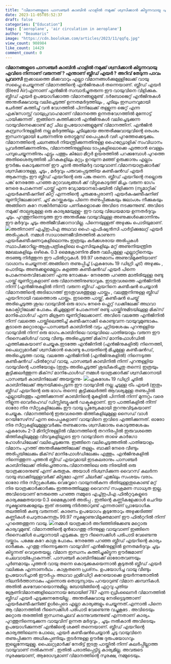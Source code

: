 ```yaml
---
title: "വിമാനങ്ങളുടെ പാസഞ്ചർ കാബിൻ ഹാളിൽ നമുക്ക് ശ്വസിക്കാൻ കിട്ടുന്നവായു എവിടെ നിന്നാണ് വരുന്നത് ? എന്താണ് ബ്ലീഡ് എയർ ?"
date: 2023-11-05T05:52:37
draft: false
categories: ["Education"]
tags: ['aeroplane', 'air circulation in aeroplane']
author: "Beaumaris"
image: "https://cdn.boolokam.com/articles/2023/11/qqfq.jpg"
view_count: 908984
like_count: 14429
comment_count: 0
---
```


**വിമാനങ്ങളുടെ പാസഞ്ചർ കാബിൻ ഹാളിൽ നമുക്ക് ശ്വസിക്കാൻ കിട്ടുന്നവായു എവിടെ നിന്നാണ് വരുന്നത് ? എന്താണ് ബ്ലീഡ് എയർ ?** **അറിവ് തേടുന്ന പാവം പ്രവാസി** ഇക്കാലത്തെ മിക്കവാറും എല്ലാ വിമാനങ്ങൾക്കുമുള്ളിലേക്ക് വായു സപ്ലൈ ചെയ്യുന്നത് വിമാനത്തിന്റെ എൻജിനുകൾ തന്നെയാണ്. ബ്ലീഡ് എയർ (Bleed Air)എന്നാണ് എൻജിൻ സമ്പാദിച്ചുതരുന്ന ഈ വായുവിനെ വിളിക്കുക. ബ്ലീഡ് എയർ ഉപയോഗിക്കാത്ത വിമാനങ്ങളുമുണ്ട് .ടർബോജെറ്റ് എൻജിനുകൾ അന്തരീക്ഷവായു വലിച്ചെടുത്ത് ഉന്നതമർദ്ദത്തിലും , ചൂടിലും ഇന്ധനവുമായി ചേർത്ത് കത്തിച്ച് വൻ വേഗത്തിൽ പിന്നിലേക്ക് തള്ളുന്ന ജെറ്റ് എന്ന എക്‌സോസ്റ്റ് വായുപ്രവാഹമാണ് വിമാനത്തെ ഉന്നതവേഗത്തിൽ മുന്നോട്ട് പായിക്കുന്നത് . ഇങ്ങിനെ കത്തിക്കാൻ എൻജിനുകൾ വലിച്ചെടുക്കുന്ന വായുവിനെക്കൊണ്ട് മറ്റ് ചില ഉപയോഗങ്ങളുമുണ്ട് വിമാനത്തിന്. എൻജിൻ കമ്പ്രസറിനുള്ളിൽ നല്ല മർദ്ദത്തിലും ചൂടിലുമായ അന്തരീക്ഷവായുവിന്റെ ഒരംശം ഇന്ധനവുമായി ചേരുന്നതിനു തൊട്ടുമുമ്പ് പൈപ്പുകൾ വഴി പുറത്തേക്കെടുക്കും. വിമാനത്തിന്റെ ചലനങ്ങൾ നിയന്ത്രിക്കുന്നതിനുള്ള ഹൈഡ്രോളിക് സംവിധാനം പ്രവർത്തിക്കുന്നതിനും, വിമാനത്തിനുള്ളിലെ ടാപ്പുകളിലൊക്കെ എത്താൻ വെള്ളം പമ്പുചെയ്യുന്നതിനും എട്ടും പത്തും കിലോ മീറ്റർ ഉയരത്തിൽ പറക്കുമ്പോൾ പുറത്തെ അതിശൈത്യത്തിൽ ചിറകുകളിലും മറ്റും ഉറയുന്ന മഞ്ഞ് ഉരുക്കാനും എല്ലാം ഊർജം കൊടുക്കുന്നത് ഈ ചൂടൻ അതിമർദ്ദ വായുവാണ്.വിമാനയാത്രക്കാർക്ക് ശ്വസിക്കാനുള്ള, ചൂടും , മർദ്ദവും പരുവപ്പെടുത്തിയ കണ്ടീഷൻഡ് എയർ ആകുന്നതും ഈ ബ്ലീഡ് എയറിന്റെ ഒരു പങ്കു തന്നെ. ബ്ലീഡ് എയറിന്റെ നല്ലൊരു പങ്ക് നേരത്തേ പറഞ്ഞ മറ്റാവശ്യങ്ങൾ ക്ക് വിട്ടുകൊടുത്ത് മിച്ചം വരുന്ന ഭാഗം നേരെ പോകുന്നത് പായ്ക്ക് എന്ന വ്യോമയാനഭാഷയിൽ വിളിക്കുന്ന (ന്യൂമാറ്റിക് എയർകണ്ടീഷനിങ് കിറ്റ് എന്നതിന്റെ ചുരുക്കപ്പേരാണ്) എയർകഷണ്ടീഷനിങ് യൂണിറ്റിലേക്കാണ്. ചൂട് കുറയ്ക്കുകയും പിന്നെ തണുപ്പിക്കുകയും ജലാംശം നീക്കുകയും അങ്ങിനെ കുറേ സങ്കീർണമായ പണികളൊക്കെ അവിടെ നടക്കുന്നുണ്ട്. അവിടെ നമുക്ക് താല്പര്യമുള്ള ഒരു കാര്യമേയുള്ളു- ഈ വായു വിധേയമായ ഉന്നതർദ്ദവും ചൂടും. പുറത്തുനിന്നെടുത്ത ഈ അന്തരീക്ഷ വായുവിലുള്ള അണുക്കൾക്കൊന്നിനും ഈ മർദ്ദവും ചൂടും അതിജീവിക്കാനാവില്ല. പിന്നെയുള്ളത് അഴുക്കും പൊടിയുമാണ്. ![](https://cdn.boolokam.com/articles/2023/11/ddqdqd.jpg)അതിനാണ് എച്ച്ഇപിഎ അഥവാ ഹൈ എഫിഷ്യൻസി പാർട്ടിക്കുലേറ്റ് എയർ അരിപ്പകൾ. നമ്മൾ സാധാരണജീവിതത്തിൽ കാണുന്ന എയർകണ്ടീഷണറുകളിലൊന്നും ഇത്രയും കർക്കശരായ അരിപ്പകൾ സ്ഥാപിക്കാറില്ല-ആശുപത്രികളിലെ ഐസിയുകളിലും മറ്റ് അണുനിയന്ത്രിത മേഖലകളിലും ഒഴികെ. 0.3 മൈക്രോണിനു മീതേ വലിപ്പമുള്ള എല്ലാറ്റിനെയും തടഞ്ഞു നിർത്തുന്ന ഈ ഫിൽറ്ററുകൾ. 99.97 ശതമാനം അണുവിമുക്തിയാണ് വാഗ്ദാനം ചെയ്യുന്നത്.അങ്ങിനെ തണുപ്പിച്ച് (ഏകദേശം 19 ഡിഗ്രി ചൂട്) അഴുക്കും , പൊടിയും അണുക്കളുമെല്ലാം കളഞ്ഞ കണ്ടീഷൻഡ് എയർ പിന്നെ പോകുന്നതെവിടേക്കാണ് എന്നു നോക്കുക- നേരത്തേ പറഞ്ഞ മാതിരിയുള്ള രണ്ടു പായ്ക്ക് യൂണിറ്റുകളാണ് ഒരു വിമാനത്തിനുണ്ടാവുക. ഇടതുവശത്തെ എൻജിനിൽ നിന്ന് (എൻജിനുകളിൽ നിന്ന്) വരുന്ന ബ്ലീഡ് എയറിനെ കണ്ടീഷൻ ചെയ്യാൻ വിമാനത്തിന്റെ അടിഭാഗത്ത് ഇടതുവശത്തുള്ള പായ്ക്കും , വലത്തുനിന്നുള്ള ബ്ലീഡ് എയറിനായി വലത്തൊരു പായ്ക്കും. ഇടത്തെ പായ്ക്ക്, കണ്ടീഷൻ ചെയ്ത് അരിച്ചെടുത്ത ശുദ്ധ വായുവിൽ ഒരു ഭാഗം നേരെ ഫ്ലെറ്റ് ഡക്കിലേക്ക് അഥവാ കോക്പിറ്റിലേക്ക് പോകും. മിച്ചമുള്ളത് പോകുന്നത് രണ്ടു പായ്ക്കിനുമിടയിലുള്ള മിക്‌സ് മാനിഫോൾഡ് എന്ന മിശ്രണ യൂണിറ്റിലേക്കാണ്. അവിടെ വലത്തേ എൻജിനിൽ നിന്ന് വലത്തെ പായ്ക്കിലെത്തിച്ച് കണ്ടീഷനാക്കി കൊണ്ടുവന്ന വായുവുമുണ്ടാകും. കൂടാതെ മറ്റൊരാളും-പാസഞ്ചർ കാബിനിൽ വട്ടം ചുറ്റിയശേഷം പുറന്തള്ളിയ വായുവിൽ നിന്ന് ഒരു ഭാഗം.കാബിനിലെ വായുവിലെ പാതിയോളം വരുന്ന ഈ റീസൈക്കിൾഡ് വായു വീണ്ടും അരിച്ചെടുത്ത് മിക്‌സ് മാനിഫോൾഡിൽ എത്തിക്കുകയാണ് ചെയ്യുക.ഇടത്തേ എൻജിനിൽ (എൻജിനുകളിൽ) നിന്നെത്തി, പൈലറ്റുമാർക്ക് ശ്വസിക്കാൻ കൊണ്ടു പോയതിന്റെ മിച്ചമുള്ള കണ്ടീഷൻഡ്, അരിച്ചെടുത്ത വായു, വലത്തേ എൻജിനിൽ (എൻജിനുകളിൽ) നിന്നെടുത്ത കണ്ടീഷൻഡ് ഫിൽറ്റേഡ് വായു, പാസഞ്ചർ കാബിനിൽ നിന്ന് പുറന്തള്ളിയ വായുവിന്റെ പാതിയോളം (ഇതും അരിച്ചെടുത്ത് ശുദ്ധീകരിച്ചതു തന്നെ) ഇത്രയും കൂട്ടിക്കലർത്തുന്ന മിക്‌സ് മാനിഫോൾഡ് നമ്മൾ യാത്രക്കാർക്ക് ശ്വസിക്കാനായി പാസഞ്ചർ കാബിനിലേക്ക് അയയ്ക്കുന്നു- ![](https://cdn.boolokam.com/articles/2023/11/dddddd.webp)ഏകദേശം 19 ഡിഗ്രി ചൂടിൽ കാബിനിലേക്ക് ആനയിക്കപ്പെടുന്ന ഈ വായുവിൽ നല്ല ചൂടുള്ള ട്രിം എയർ (ഇതും ബ്ലീഡ് എയറിന്റെ ഒരു ഭാഗം തന്നെ) കൂട്ടിക്കലർത്തി ആവശ്യമുള്ള തണുപ്പിൽ എല്ലായിടത്തും എത്തിക്കുന്നത് കാബിനിന്റെ മുകളിൽ പിന്നിൽ നിന്ന് മുന്നറ്റം വരെ നീളുന്ന ഓവർഹെഡ് ഡിസ്റ്റ്രിബ്യൂഷൻ ഡക്ടുകളാണ്. ഈ പാത്തികളിൽ നി്ന്ന് ഓരോ നിര സീറ്റുകളിലേക്കും ഈ വായു പ്രത്യേകമായി തുറന്നുവിടുകയാണ് ചെയ്യുക. വിമാനത്തിന്റെ ഇരുവശത്തെ ഭിത്തികളിലുമുള്ള സൈഡ് വാൾ റെയിസേഴ്‌സ് എന്ന പൈപ്പുകളാണ് വായുവിനെ ഇവിടെ എത്തിക്കുന്നത്. ഓരോ നിര സീറ്റുകളിലുമുള്ളവർക്കും തണുക്കാനും ശ്വസിക്കാനും കൊടുത്തശേഷം ഏകദേശം 2-3 മിനിറ്റിനുള്ളിൽ വിമാനത്തിന്റെ തറനിരപ്പിൽ ഇരുവശത്തെ ഭിത്തികളിലുമുള്ള വിടവുകളിലൂുടെ ഈ വായുവിനെ താഴെ കാർഗോ ഹോൾഡിലേക്ക് വലിച്ചെടുക്കുന്നു. ഇങ്ങിനെ വലിച്ചെടുത്തതിൽ പാതിയോളം വിമാനം പുറത്ത് അന്തരീക്ഷത്തിലേക്ക് തള്ളും. ബാക്കി നേരെ വീണ്ടും അരിപ്പയിലേക്കും മിക്‌സ് മാനിഫോൾഡിലേക്കും എത്തും. എൻജിനുകളിൽ നിന്നെത്തുന്ന പുത്തൻ ബ്ലീഡ് എയറുമായി ഇടകലരാനും പാസഞ്ചർ കാബിനിലേക്ക് തിരിച്ചെത്താനും.വിമാനത്തിലെ ഒരു നിരയിൽ ഒരു യാത്രക്കാരനുണ്ട് എന്ന് കരുതുക. അയാൾ നിശ്വസിക്കുന്ന വൈറസ് കലർന്ന വായു ബാക്കിയുള്ളവർക്ക് കിട്ടുമോ എന്ന് ചിലർക്ക് എങ്കിലും സംശയം വരാം. ഓരോ നിര സീറ്റുകൾക്കും വെവ്വേറെ വായുനൽകുന്ന രീതിയുള്ളതുകൊണ്ട് മറ്റ് നിര യാത്രക്കാർക്കാർക്കും ഇത്തരത്തിലുള്ള വൈറസ് സംക്രമണ സാധ്യത ഇല്ല. അവിടെയാണ് നേരുത്തെ പറഞ്ഞ നമ്മുടെ എച്ച്ഇപിഎ ഫിൽറ്ററുകളുടെ കാര്യക്ഷമതയായ 0.3 മൈക്രോൺ അരിപ്പ . ഇതിന്റെ കണ്ണികളേക്കാൾ ചെറിയ സൂക്ഷ്മാണുക്കളേയും ഇത് തടഞ്ഞു നിർത്താറുണ്ട് എന്നതാണ് പ്രായോഗിക തലത്തിൽ കണ്ടു വരുന്നത്. കാരണം ഉപയോഗം കൂടുന്തോറും അഴുക്കടിഞ്ഞ് കണ്ണികൾ ചെറുതാകുന്നതും 99.97 സൂക്ഷ്മാണുവിമുക്തമാണ് ഈ ഫിൽറ്ററിൽ നിന്ന് പുറത്തെത്തുന്ന വായു. ![](https://cdn.boolokam.com/articles/2023/11/ffwfw.jpg)നമ്മൾ യാത്രക്കാർ അറിഞ്ഞിരിക്കേണ്ട മറ്റൊരു കാര്യവുമുണ്ട്. വിമാനത്തിന്റെ മുൻഭാഗത്തു നിന്നുള്ള വായുവാണ് ഇങ്ങിനെ റീസൈക്കിൾ ചെയ്യാനായി എടുക്കുക. ഈ റീസൈക്കിൾ പരിപാടി വേണ്ടെന്നു വയ്ക്കാം. പക്ഷേ കുറേ കാശു പോകും. നേരത്തേ പറഞ്ഞ ബ്ലീഡ് എയറിന്റെ കാര്യം ഓർക്കുക. പുറത്തു നിന്നെടുക്കുന്ന വായുവിന് എൻജിനുള്ളിൽ ഉന്നതമർദ്ദവും ചൂടും കിട്ടുന്നത് വെറുതെയല്ല. വിമാന ഇന്ധനം കത്തിച്ചുകിട്ടുന്ന ഊർജമാണ് ചെലവായിപ്പോകുന്നത്. പാസഞ്ചർ കാബിനിലേക്ക് ഓരോതവണയും പുർണമായും പുത്തൻ വായു തന്നെ കൊടുക്കുകയെന്നാൽ കൂടുതൽ ബ്ലീഡ് എയർ വലിക്കുക എന്നാണർഥം . കാശുതന്നെ പ്രശ്‌നം. ഉപയോഗിച്ച വായു വീണ്ടും ഉപയോഗിച്ചാൽ ഈർപ്പം അഥവാ ഹുമിഡിറ്റി കുറേയൊക്കെ ഉയർന്നതോതിൽ നിലനിർത്താനാകും എന്നൊരു തൊടുന്യായം പറയാറുണ്ട് വിമാന ക്കമ്പനികൾ. അതിൽ കഴമ്പേറെയൊന്നുമില്ല. ബോയിങ്ങിന്റെ ഏറ്റവു പുതിയ ശ്രേണിവിമാനങ്ങളിലൊന്നായ ബോയിങ് 787 എന്ന ഡ്രീംലൈനർ വിമാനത്തിൽ ബ്ലീഡ് എയർ എടുക്കുന്നതേയില്ല . അന്തരീക്ഷവായു നേരിട്ടെടുത്താണ് എയർകണ്ടീഷനിങ്ങ് ഉൾപ്പെടെ എല്ലാ കാര്യങ്ങളും ചെയ്യുന്നത്.എന്നാൽ പിന്നെ ആ വിമാനത്തിൽ റീസൈക്കിൾ പരിപാടി വേണ്ടെന്നു വച്ചുകൂടേ . അവിടെയും മറ്റൊരു തരത്തിൽ ഇന്ധനച്ചെലവ് കടന്നുവരുന്നുണ്ട് എന്നതാണ് കാര്യം. പുറത്തുനിന്നെടുക്കുന്ന വായുവിന് ഉന്നത മർദ്ദവും , ചൂടും നൽകാൻ അവിടെയും ഉപയോഗിക്കുന്നത് എൻജിന്റെ ശക്തി തന്നെയാണ്. ബ്ലീഡ് എയറിന്റെ കാര്യത്തിലെന്ന പോലെ, എയർ കണ്ടീഷൻചെയ്യാൻ ചൂടു വായുവിനെ തണുപ്പിക്കുന്ന അധികപ്പണിയും തുടർന്നുള്ള ഊർജ ദുരുപയോഗവും ഇല്ലെന്നേയുള്ളു. പൈലറ്റുമാർക്ക് നേരിട്ട് ഇടതു പായ്ക്കിൽ നിന്ന് കലർപ്പി്ല്ലാത്ത വായുവാണ് നൽകുന്നത് . ഇതിൽ പരാതിപ്പെട്ടിട്ടു കാര്യമില്ല. അവരുടെ സുരക്ഷയാണ്, ആരോഗ്യമാണ് വിമാനത്തിന്റെ സുരക്ഷ, നമ്മുടെയും.
